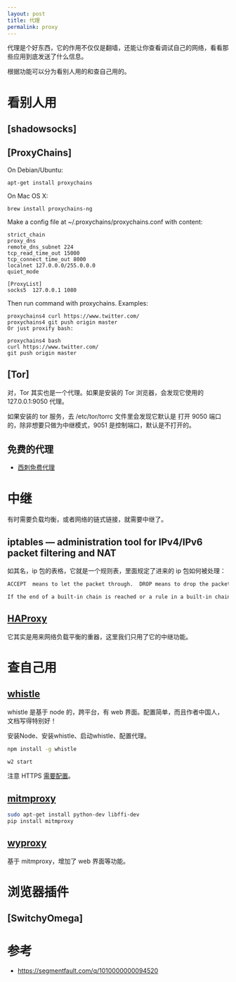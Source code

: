 ```yaml
---
layout: post
title: 代理
permalink: proxy
---
```


代理是个好东西，它的作用不仅仅是翻墙，还能让你查看调试自己的网络，看看那些应用到底发送了什么信息。

根据功能可以分为看别人用的和查自己用的。


# 看别人用
## [shadowsocks]

## [ProxyChains]
On Debian/Ubuntu:

```
apt-get install proxychains
```

On Mac OS X:

```
brew install proxychains-ng
```

Make a config file at ~/.proxychains/proxychains.conf with content:

```
strict_chain
proxy_dns
remote_dns_subnet 224
tcp_read_time_out 15000
tcp_connect_time_out 8000
localnet 127.0.0.0/255.0.0.0
quiet_mode

[ProxyList]
socks5  127.0.0.1 1080
```

Then run command with proxychains. Examples:

```
proxychains4 curl https://www.twitter.com/
proxychains4 git push origin master
Or just proxify bash:

proxychains4 bash
curl https://www.twitter.com/
git push origin master
```

## [Tor]
对，Tor 其实也是一个代理。如果是安装的 Tor 浏览器，会发现它使用的 127.0.0.1:9050 代理。

如果安装的 tor 服务，去 /etc/tor/torrc 文件里会发现它默认是 打开 9050 端口的，除非想要只做为中继模式，9051 是控制端口，默认是不打开的。

## 免费的代理

- [西刺免费代理](http://www.xicidaili.com/)


# 中继
有时需要负载均衡，或者网络的链式链接，就需要中继了。

## iptables — administration tool for IPv4/IPv6 packet filtering and NAT
如其名，ip 包的表格，它就是一个规则表，里面规定了进来的 ip 包如何被处理：

```bash
ACCEPT  means to let the packet through.  DROP means to drop the packet on the floor.  RETURN means stop traversing this chain  and  resume  at the  next rule in the previous (calling) chain.

If the end of a built-in chain is reached or a rule in a built-in chain with target RETURN is matched,  the  target specified by the chain policy determines the fate of the packet.
```


## [HAProxy](http://www.haproxy.org/)
它其实是用来网络负载平衡的重器，这里我们只用了它的中继功能。

# 查自己用
## [whistle](https://github.com/avwo/whistle)
whistle 是基于 node 的，跨平台，有 web 界面。配置简单，而且作者中国人，文档写得特别好！

安装Node、安装whistle、启动whistle、配置代理。

```bash
npm install -g whistle

w2 start
```

注意 HTTPS [需要配置](https://avwo.github.io/whistle/webui/https.html)。

## [mitmproxy](https://github.com/mitmproxy/mitmproxy)

```bash
sudo apt-get install python-dev libffi-dev
pip install mitmproxy
```

## [wyproxy](https://github.com/ring04h/wyproxy)
基于 mitmproxy，增加了 web 界面等功能。


# 浏览器插件

## [SwitchyOmega]

# 参考
- https://segmentfault.com/q/1010000000094520
